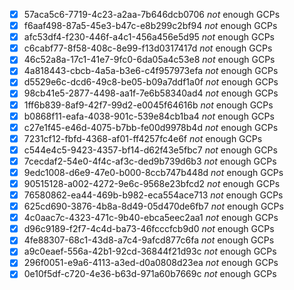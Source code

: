- [x] 57aca5c6-7719-4c23-a2aa-7b646dcb0706 *not* enough GCPs
- [x] f6aaf498-87a5-45e3-b47c-e8b299c2bf94 *not* enough GCPs
- [x] afc53df4-f230-446f-a4c1-456a456e5d95 *not* enough GCPs
- [x] c6cabf77-8f58-408c-8e99-f13d0317417d *not* enough GCPs
- [x] 46c52a8a-17c1-41e7-9fc0-6da05a4c53e8 *not* enough GCPs
- [x] 4a818443-cbcb-4a5a-b3e6-c4f957973efa *not* enough GCPs
- [x] d5529e6c-dcd6-49c8-be05-b09a7ddf1a0f *not* enough GCPs
- [x] 98cb41e5-2877-4498-aa1f-7e6b58340ad4 *not* enough GCPs
- [x] 1ff6b839-8af9-42f7-99d2-e0045f64616b *not* enough GCPs
- [x] b0868f11-eafa-4038-901c-539e84cb1ba4 *not* enough GCPs
- [x] c27e1f45-e46d-4075-b7bb-fe00d9978b4d *not* enough GCPs
- [x] 7231cf12-fbfd-4368-af01-ff4257fc4e6f *not* enough GCPs
- [x] c544e4c5-9423-4357-bf14-d62f43e5fbc7 *not* enough GCPs
- [x] 7cecdaf2-54e0-4f4c-af3c-ded9b739d6b3 *not* enough GCPs
- [x] 9edc1008-d6e9-47e0-b000-8ccb747b448d *not* enough GCPs
- [x] 90515128-a002-4272-9e6c-9568e23bfcd2 *not* enough GCPs
- [x] 76580862-ea44-469b-b982-eca554ace713 *not* enough GCPs
- [x] 625cd690-3876-4b8a-8d49-05d470de6fb7 *not* enough GCPs
- [x] 4c0aac7c-4323-471c-9b40-ebca5eec2aa1 *not* enough GCPs
- [x] d96c9189-f2f7-4c4d-ba73-46fcccfcb9d0 *not* enough GCPs
- [x] 4fe88307-68c1-43d8-a7c4-9afcd877c6fa *not* enough GCPs
- [x] a9c0eaef-556a-42b1-92cd-36844f21d93c *not* enough GCPs
- [x] 296f0051-e9a6-4113-a3ed-d0a0808d23ea *not* enough GCPs
- [x] 0e10f5df-c720-4e36-b63d-971a60b7669c *not* enough GCPs
